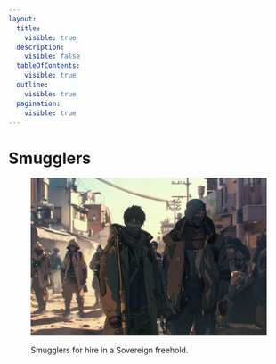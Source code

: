 ```yaml
---
layout:
  title:
    visible: true
  description:
    visible: false
  tableOfContents:
    visible: true
  outline:
    visible: true
  pagination:
    visible: true
---
```


# Smugglers

<figure><img src="../../../.gitbook/assets/smugglers-8743.png" alt=""><figcaption><p>Smugglers for hire in a Sovereign freehold.</p></figcaption></figure>
